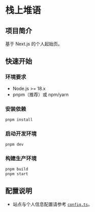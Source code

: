 # 栈上堆语

## 项目简介

基于 Next.js 的个人起始页。

## 快速开始

### 环境要求

- Node.js >= 18.x
- pnpm（推荐）或 npm/yarn

### 安装依赖

```sh
pnpm install
```

### 启动开发环境

```sh
pnpm dev
```

### 构建生产环境

```sh
pnpm build
pnpm start
```

## 配置说明

- 站点与个人信息配置请参考 [`config.ts`](config.ts)。

